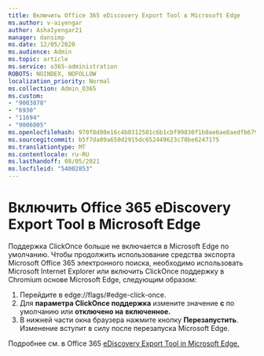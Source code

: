 ```yaml
---
title: Включить Office 365 eDiscovery Export Tool в Microsoft Edge
ms.author: v-aiyengar
author: AshaIyengar21
manager: dansimp
ms.date: 12/05/2020
ms.audience: Admin
ms.topic: article
ms.service: o365-administration
ROBOTS: NOINDEX, NOFOLLOW
localization_priority: Normal
ms.collection: Admin_O365
ms.custom:
- "9003878"
- "6930"
- "11694"
- "9006005"
ms.openlocfilehash: 970f8d80e16c4b0312501c6b1cbf99830f1b0ae6ae8aedfb679ca2cbd9709112
ms.sourcegitcommit: b5f7da89a650d2915dc652449623c78be6247175
ms.translationtype: MT
ms.contentlocale: ru-RU
ms.lasthandoff: 08/05/2021
ms.locfileid: "54002853"
---
```

# <a name="enable-office-365-ediscovery-export-tool-in-microsoft-edge"></a>Включить Office 365 eDiscovery Export Tool в Microsoft Edge

Поддержка ClickOnce больше не включается в Microsoft Edge по умолчанию. Чтобы продолжить использование средства экспорта Microsoft Office 365 электронного поиска, необходимо использовать Microsoft Internet Explorer или включить ClickOnce поддержку в Chromium основе Microsoft Edge, следующим образом:

1. Перейдите в edge://flags/#edge-click-once.
1. Для **параметра ClickOnce поддержка** измените значение **с** по умолчанию или **отключено на** **включенное.**
1. В нижней части окна браузера нажмите кнопку **Перезапустить**. Изменение вступит в силу после перезапуска Microsoft Edge.

Подробнее см. в Office 365 [eDiscovery Export Tool in Microsoft Edge.](https://go.microsoft.com/fwlink/?linkid=2111611)
